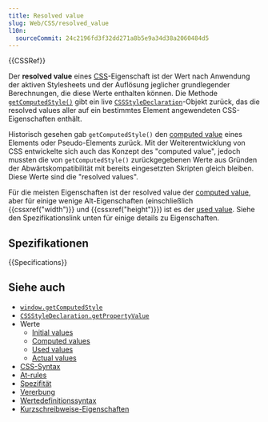 ```yaml
---
title: Resolved value
slug: Web/CSS/resolved_value
l10n:
  sourceCommit: 24c2196fd3f32dd271a8b5e9a34d38a2060484d5
---
```


{{CSSRef}}

Der **resolved value** eines [CSS](/de/docs/Web/CSS)-Eigenschaft ist der Wert nach Anwendung der aktiven Stylesheets und der Auflösung jeglicher grundlegender Berechnungen, die diese Werte enthalten können. Die Methode [`getComputedStyle()`](/de/docs/Web/API/Window/getComputedStyle) gibt ein live [`CSSStyleDeclaration`](/de/docs/Web/API/CSSStyleDeclaration)-Objekt zurück, das die resolved values aller auf ein bestimmtes Element angewendeten CSS-Eigenschaften enthält.

Historisch gesehen gab `getComputedStyle()` den [computed value](/de/docs/Web/CSS/computed_value) eines Elements oder Pseudo-Elements zurück. Mit der Weiterentwicklung von CSS entwickelte sich auch das Konzept des "computed value", jedoch mussten die von `getComputedStyle()` zurückgegebenen Werte aus Gründen der Abwärtskompatibilität mit bereits eingesetzten Skripten gleich bleiben. Diese Werte sind die "resolved values".

Für die meisten Eigenschaften ist der resolved value der [computed value](/de/docs/Web/CSS/computed_value), aber für einige wenige Alt-Eigenschaften (einschließlich {{cssxref("width")}} und {{cssxref("height")}}) ist es der [used value](/de/docs/Web/CSS/used_value). Siehe den Spezifikationslink unten für einige details zu Eigenschaften.

## Spezifikationen

{{Specifications}}

## Siehe auch

- [`window.getComputedStyle`](/de/docs/Web/API/Window/getComputedStyle)
- [`CSSStyleDeclaration.getPropertyValue`](/de/docs/Web/API/CSSStyleDeclaration/getPropertyValue)
- Werte
  - [Initial values](/de/docs/Web/CSS/initial_value)
  - [Computed values](/de/docs/Web/CSS/computed_value)
  - [Used values](/de/docs/Web/CSS/used_value)
  - [Actual values](/de/docs/Web/CSS/actual_value)
- [CSS-Syntax](/de/docs/Web/CSS/Syntax)
- [At-rules](/de/docs/Web/CSS/At-rule)
- [Spezifität](/de/docs/Web/CSS/Specificity)
- [Vererbung](/de/docs/Web/CSS/Inheritance)
- [Wertedefinitionssyntax](/de/docs/Web/CSS/Value_definition_syntax)
- [Kurzschreibweise-Eigenschaften](/de/docs/Web/CSS/Shorthand_properties)
